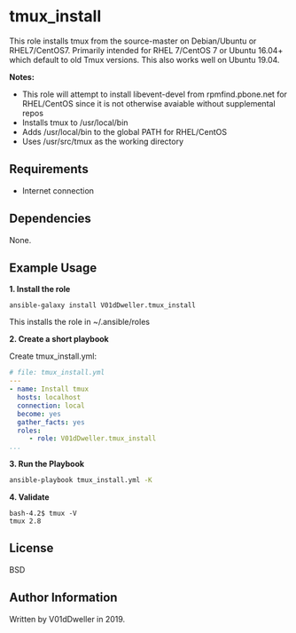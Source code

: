 tmux\_install
=============

This role installs tmux from the source-master on Debian/Ubuntu or
RHEL7/CentOS7. Primarily intended for RHEL 7/CentOS 7 or Ubuntu 16.04+
which default to old Tmux versions. This also works well on Ubuntu 19.04.

**Notes:**
* This role will attempt to install libevent-devel from rpmfind.pbone.net for RHEL/CentOS since it is not otherwise avaiable without supplemental repos
* Installs tmux to /usr/local/bin
* Adds /usr/local/bin to the global PATH for RHEL/CentOS
* Uses /usr/src/tmux as the working directory

Requirements
------------
* Internet connection

Dependencies
------------

None.

Example Usage
----------------

**1. Install the role**
```
ansible-galaxy install V01dDweller.tmux_install
```

This installs the role in ~/.ansible/roles

**2. Create a short playbook**

Create tmux_install.yml:

```yaml
# file: tmux_install.yml
---
- name: Install tmux
  hosts: localhost
  connection: local
  become: yes
  gather_facts: yes
  roles:
     - role: V01dDweller.tmux_install
...
```

**3. Run the Playbook**

```cmd
ansible-playbook tmux_install.yml -K
```

**4. Validate**

```
bash-4.2$ tmux -V
tmux 2.8
```

License
-------

BSD

Author Information
------------------

Written by V01dDweller in 2019.
